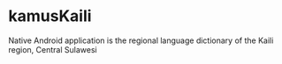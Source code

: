 # kamusKaili
Native Android application is the regional language dictionary of the Kaili region, Central Sulawesi
